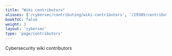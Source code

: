 ```yaml
---
title: "Wiki contributors"
aliases: ['/cybersec/contributing/wiki-contributors', '/29389/contributing/contributors']
bookToC: false
weight: 3
layout: 'cybersec'
type: 'page/contributors'
---
```


Cybersecurity wiki contributors
